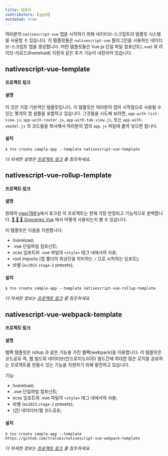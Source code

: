 ```yaml
---
title: 템플릿
contributors: [qgp9]
outdated: true
---
```


여러분의 `nativescript-vue` 앱을 시작하기 위해 네이티브-스크립트의 템플릿 시스템 을 사용할 수 있습니다. 이 템플릿들은 `nativescript-vue` 플러그인을 사용하는 네이티브-스크립트 앱을 생성합니다. 어떤 템플릿들은 Vue.js 단일 파일 컴포넌트(`.vue`) 와 라이브-리로드(livereload) 지원과 같은 추가 기능이 내장되어 있습니다.

## nativescript-vue-template

#### 프로젝트 링크

[](https://github.com/tralves/nativescript-vue-template)

#### 설명

이 것은 가장 기본적인 템플릿입니다. 이 템플릿은 여러분의 앱의 시작점으로 사용될 수 있는 몇개의 앱 샘플을 포함하고 있습니다. 그것들을 시도해 보려면, `app-with-list-view.js`, `app-with-router.js`, `app-with-tab-view.js`, 또는 `app-with-vmodel.js` 의 코드들을 복사해서 여러분의 앱의 `app.js` 파일에 붙여 넣으면 됩니다.

#### 설치

```shell
$ tns create sample-app --template nativescript-vue-template
```

*더 자세한 설명은 [프로젝트 링크](https://github.com/tralves/nativescript-vue-template) 를 참조하세요.*

## nativescript-vue-rollup-template

#### 프로젝트 링크

[](https://github.com/tralves/nativescript-vue-rollup-template)

#### 설명
원래의 [rigor789's](https://github.com/rigor789/nativescript-vue-rollup-template)에서 포크된 이 프로젝트는 현재 가장 안정되고 기능적으로 완벽합니다. [🍏 🍍 🍓 Groceries Vue](https://github.com/tralves/groceries-ns-vue) 에서 어떻게 사용되는지 볼 수 있습니다.

이 템플릿은 다음을 지원합니다:

- livereload;
- .vue 단일파일 컴포넌트;
- scss 임포트와 .vue 파일의 `<style>` 태그 내에서의 사용;
- root imports (앱 폴더의 최상단을 의미하는 `/` 으로 시작하는 임포트);
- 바벨 (`es2015`  `stage-2` presets);

#### 설치

```shell
$ tns create sample-app --template nativescript-vue-rollup-template
```

*더 자세한 정보는 [프로젝트 링크](https://github.com/tralves/nativescript-vue-rollup-template) 를 참조하세요*

## nativescript-vue-webpack-template

#### 프로젝트 링크

[](https://github.com/tralves/nativescript-vue-webpack-template)

#### 설명

웹팩 템플릿은 rollup 과 같은 기능을 가진 웹팩(webpack)을 이용합니다.
이 템플릿은 코드공유 즉, 웹 빌드와 네이티브(안드로이드/iOS) 빌드간에 최대한 많은 로직을 공유하는 프로젝트를 만들수 있는 기능을 지원하기 위해 발전하고 있습니다.


 기능:

- livereload;
- .vue 단일파일 컴포넌트;
- scss 임포트와 .vue 파일의 `<style>` 태그 내에서의 사용;
- 바벨 (`es2015`  `stage-2` presets);
- (곧) 네이티브/웹 코드공유;

#### 설치

```shell
$ tns create sample-app --template https://github.com/tralves/nativescript-vue-webpack-template
```

*더 자세한 정보는 [프로젝트 링크](https://github.com/tralves/nativescript-vue-webpack-template) 를 참조하세요.*
